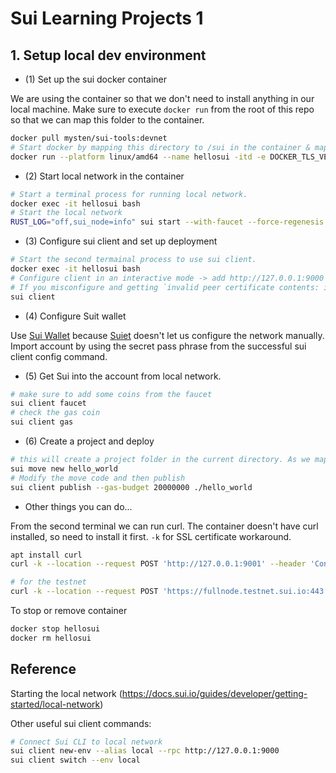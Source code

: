 # Sui Learning Projects 1

## 1. Setup local dev environment

- (1) Set up the sui docker container

We are using the container so that we don't need to install anything in our local machine. Make sure to execute `docker run` from the root of this repo so that we can map this folder to the container.

```bash
docker pull mysten/sui-tools:devnet
# Start docker by mapping this directory to /sui in the container & mapping the host port 9001 to the container port 9000
docker run --platform linux/amd64 --name hellosui -itd -e DOCKER_TLS_VERIFY=0 -v $(pwd):/sui -p 9001:9000 mysten/sui-tools:devnet
```

- (2) Start local network in the container

```bash
# Start a terminal process for running local network.
docker exec -it hellosui bash
# Start the local network
RUST_LOG="off,sui_node=info" sui start --with-faucet --force-regenesis
```

- (3) Configure sui client and set up deployment

```bash
# Start the second termainal process to use sui client.
docker exec -it hellosui bash
# Configure client in an interactive mode -> add http://127.0.0.1:9000 (from inside the container, we connect to the local network launched inside the container).
# If you misconfigure and getting `invalid peer certificate contents: invalid peer certificate: UnknownIssuer` error, you misconfigured it. The local network has to be running while you're configuring it. If you get the error, delete sui config in `/root/.sui/sui_config.
sui client
```

- (4) Configure Suit wallet

Use [Sui Wallet](https://suiwallet.com/) because [Suiet](https://suiet.app/) doesn't let us configure the network manually. Import account by using the secret pass phrase from the successful sui client config command.

- (5) Get Sui into the account from local network.

```bash
# make sure to add some coins from the faucet
sui client faucet
# check the gas coin
sui client gas
```

- (6) Create a project and deploy

```bash
# this will create a project folder in the current directory. As we mapped this local directory to /sui when we started the container, this will create a folder with template.
sui move new hello_world
# Modify the move code and then publish
sui client publish --gas-budget 20000000 ./hello_world
```

- Other things you can do...

From the second terminal we can run curl. The container doesn't have curl installed, so need to install it first. `-k` for SSL certificate workaround.

```bash
apt install curl
curl -k --location --request POST 'http://127.0.0.1:9001' --header 'Content-Type: application/json' --data-raw '{"jsonrpc": "2.0","id": 1,"method": "sui_getTotalTransactionBlocks","params": []}'

# for the testnet
curl -k --location --request POST 'https://fullnode.testnet.sui.io:443' --header 'Content-Type: application/json' --data-raw '{"jsonrpc": "2.0","id": 1,"method": "sui_getTotalTransactionBlocks","params": []}'
```

To stop or remove container

```bash
docker stop hellosui
docker rm hellosui
```

## Reference

Starting the local network (https://docs.sui.io/guides/developer/getting-started/local-network)

Other useful sui client commands:

```bash
# Connect Sui CLI to local network
sui client new-env --alias local --rpc http://127.0.0.1:9000
sui client switch --env local
```
